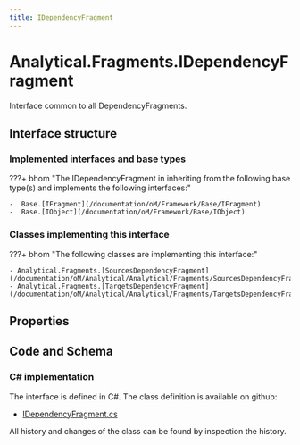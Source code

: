 ```yaml
---
title: IDependencyFragment
---
```


# Analytical.Fragments.IDependencyFragment

Interface common to all DependencyFragments.

## Interface structure

### Implemented interfaces and base types

???+ bhom "The IDependencyFragment in inheriting from the following base type(s) and implements the following interfaces:"

    -  Base.[IFragment](/documentation/oM/Framework/Base/IFragment)
    -  Base.[IObject](/documentation/oM/Framework/Base/IObject)


### Classes implementing this interface

???+ bhom "The following classes are implementing this interface:"

    - Analytical.Fragments.[SourcesDependencyFragment](/documentation/oM/Analytical/Analytical/Fragments/SourcesDependencyFragment)
    - Analytical.Fragments.[TargetsDependencyFragment](/documentation/oM/Analytical/Analytical/Fragments/TargetsDependencyFragment)


## Properties

## Code and Schema

### C# implementation

The interface is defined in C#. The class definition is available on github:

- [IDependencyFragment.cs](https://github.com/BHoM/BHoM/blob/develop/Analytical_oM/Fragments\IDependencyFragment.cs)

All history and changes of the class can be found by inspection the history.
